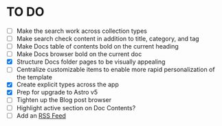 # TO DO

- [ ] Make the search work across collection types
- [ ] Make search check content in addition to title, category, and tag
- [ ] Make Docs table of contents bold on the current heading
- [ ] Make Docs browser bold on the current doc
- [x] Structure Docs folder pages to be visually appealing
- [ ] Centralize customizable items to enable more rapid personalization of the template
- [x] Create explicit types across the app
- [x] Prep for upgrade to Astro v5
- [ ] Tighten up the Blog post browser
- [ ] Highlight active section on Doc Contents?
- [ ] Add an [RSS Feed](https://5-0-0-beta.docs.astro.build/en/tutorial/5-astro-api/4/)
